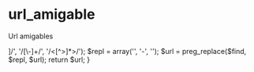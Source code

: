 # url_amigable
Url amigables


<?php

function urls_amigables($url) {
    $url = strtolower($url);
    //Rememplazamos caracteres especiales latinos
    $find = array('á', 'é', 'í', 'ó', 'ú', 'ñ');
    $repl = array('a', 'e', 'i', 'o', 'u', 'n');
    $url = str_replace($find, $repl, $url);
    // Añadimos los guiones
    $find = array(' ', '&', '\r\n', '\n', '+');
    $url = str_replace($find, '-', $url);
    // Eliminamos y Reemplazamos otros carácteres especiales
    $find = array('/[^a-z0-9\-<>]/', '/[\-]+/', '/<[^>]*>/');
    $repl = array('', '-', '');
    $url = preg_replace($find, $repl, $url);
    return $url;
}

